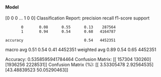 #### Model
[0 0 0 ... 1 0 0]
Classification Report:
              precision    recall  f1-score   support

           0       0.08      0.55      0.13    287564
           1       0.94      0.54      0.68   4164787

    accuracy                           0.54   4452351
   macro avg       0.51      0.54      0.41   4452351
weighted avg       0.89      0.54      0.65   4452351

Accuracy: 0.5358595941784464
Confusion Matrix:
[[ 157304  130260]
 [1936256 2228531]]
Confusion Matrix (%):
[[ 3.53305478  2.92564535]
 [43.48839523 50.05290463]]
